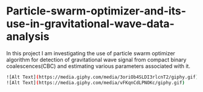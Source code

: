 # Particle-swarm-optimizer-and-its-use-in-gravitational-wave-data-analysis
In this project I am investigating the use of particle swarm optimizer algorithm for detection of gravitational wave signal from  compact binary coalescences(CBC) and estimating various parameters associated with it.
```bash
![Alt Text](https://media.giphy.com/media/3oriOb4SLDI3rlcnT2/giphy.gif)
![Alt Text](https://media.giphy.com/media/vFKqnCdLPNOKc/giphy.gif)
```
